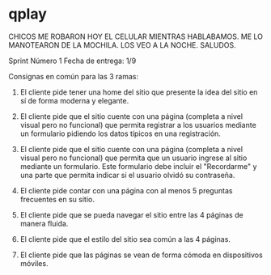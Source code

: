 # qplay

CHICOS ME ROBARON HOY EL CELULAR MIENTRAS HABLABAMOS. ME LO MANOTEARON DE LA MOCHILA. LOS VEO A LA NOCHE. SALUDOS.

  

Sprint Número 1
Fecha de entrega: 1/9

Consignas en común para las 3 ramas:

1) El cliente pide tener una home del sitio que presente la idea del sitio en sí de forma moderna y elegante.

2) El cliente pide que el sitio cuente con una página (completa a nivel visual pero no funcional) que permita registrar a los usuarios mediante un formulario pidiendo los datos típicos en una registración.

3) El cliente pide que el sitio cuente con una página (completa a nivel visual pero no funcional) que permita que un usuario ingrese al sitio mediante un formulario. Este formulario debe incluir el "Recordarme" y una parte que permita indicar si el usuario olvidó su contraseña.

4) El cliente pide contar con una página con al menos 5 preguntas frecuentes en su sitio.

5) El cliente pide que se pueda navegar el sitio entre las 4 páginas de manera fluida.

6) El cliente pide que el estilo del sitio sea común a las 4 páginas.

7) El cliente pide que las páginas se vean de forma cómoda en dispositivos móviles.
